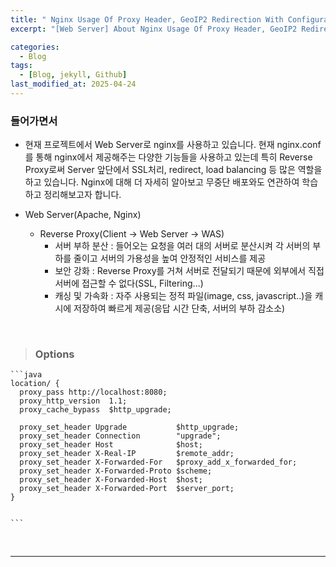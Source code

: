 ```yaml
---
title: " Nginx Usage Of Proxy Header, GeoIP2 Redirection With Configuration"
excerpt: "[Web Server] About Nginx Usage Of Proxy Header, GeoIP2 Redirection With Configuration"

categories:
  - Blog
tags:
  - [Blog, jekyll, Github]
last_modified_at: 2025-04-24
---
```



### 들어가면서
  - 현재 프로젝트에서 Web Server로 nginx를 사용하고 있습니다. 현재 nginx.conf를 통해 nginx에서 제공해주는 다양한 기능들을 사용하고 있는데 특히 Reverse Proxy로써 Server 앞단에서 SSL처리, redirect, load balancing 등 많은 역할을 하고 있습니다. Nginx에 대해 더 자세히 알아보고 무중단 배포와도 연관하여 학습하고 정리해보고자 합니다.

- Web Server(Apache, Nginx)
  - Reverse Proxy(Client -> Web Server -> WAS)
    - 서버 부하 분산 : 들어오는 요청을 여러 대의 서버로 분산시켜 각 서버의 부하를 줄이고 서버의 가용성을 높여 안정적인 서비스를 제공
    - 보안 강화 : Reverse Proxy를 거쳐 서버로 전달되기 때문에 외부에서 직접 서버에 접근할 수 없다(SSL, Filtering...)
    - 캐싱 및 가속화 : 자주 사용되는 정적 파일(image, css, javascript..)을 캐시에 저장하여 빠르게 제공(응답 시간 단축, 서버의 부하 감소소)

<br />

> ### Options

    ```java
    location/ {
      proxy_pass http://localhost:8080;
      proxy_http_version  1.1;
      proxy_cache_bypass  $http_upgrade;

      proxy_set_header Upgrade           $http_upgrade;
      proxy_set_header Connection        "upgrade";
      proxy_set_header Host              $host;
      proxy_set_header X-Real-IP         $remote_addr;
      proxy_set_header X-Forwarded-For   $proxy_add_x_forwarded_for;
      proxy_set_header X-Forwarded-Proto $scheme;
      proxy_set_header X-Forwarded-Host  $host;
      proxy_set_header X-Forwarded-Port  $server_port;
    }


    ```


  

<br />

---